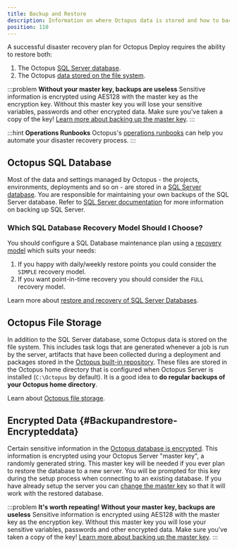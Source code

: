 ```yaml
---
title: Backup and Restore
description: Information on where Octopus data is stored and how to backup and restore an Octopus instance.
position: 110
---
```


A successful disaster recovery plan for Octopus Deploy requires the ability to restore both:

1. The Octopus [SQL Server database](/docs/administration/data/octopus-database/index.md).
2. The Octopus [data stored on the file system](/docs/administration/managing-infrastructure/server-configuration-and-file-storage/index.md).

:::problem
**Without your master key, backups are useless**
Sensitive information is encrypted using AES128 with the master key as the encryption key. Without this master key you will lose your sensitive variables, passwords and other encrypted data. Make sure you've taken a copy of the key! [Learn more about backing up the master key](/docs/administration/security/data-encryption.md).
:::

:::hint
**Operations Runbooks**
Octopus's [operations runbooks](/docs/operations-runbooks/index.md) can help you automate your disaster recovery process.
:::

## Octopus SQL Database

Most of the data and settings managed by Octopus - the projects, environments, deployments and so on - are stored in a [SQL Server database](/docs/administration/data/octopus-database/index.md). You are responsible for maintaining your own backups of the SQL Server database. Refer to [SQL Server documentation](https://msdn.microsoft.com/en-AU/library/ms187510.aspx) for more information on backing up SQL Server.

### Which SQL Database Recovery Model Should I Choose?

You should configure a SQL Database maintenance plan using a [recovery model](https://msdn.microsoft.com/en-us/library/ms189275.aspx) which suits your needs:

1. If you happy with daily/weekly restore points you could consider the `SIMPLE` recovery model.
2. If you want point-in-time recovery you should consider the `FULL` recovery model.

Learn more about [restore and recovery of SQL Server Databases](https://msdn.microsoft.com/en-us/library/ms191253.aspx).

## Octopus File Storage

In addition to the SQL Server database, some Octopus data is stored on the file system. This includes task logs that are generated whenever a job is run by the server, artifacts that have been collected during a deployment and packages stored in the [Octopus built-in repository](/docs/packaging-applications/package-repositories/index.md). These files are stored in the Octopus home directory that is configured when Octopus Server is installed (`C:\Octopus` by default). It is a good idea to **do regular backups of your Octopus home directory**.

Learn about [Octopus file storage](/docs/administration/managing-infrastructure/server-configuration-and-file-storage/index.md).

## Encrypted Data {#Backupandrestore-Encrypteddata}

Certain sensitive information in the [Octopus database is encrypted](/docs/administration/security/data-encryption.md). This information is encrypted using your Octopus Server "master key", a randomly generated string. This master key will be needed if you ever plan to restore the database to a new server. You will be prompted for this key during the setup process when connecting to an existing database. If you have already setup the server you can [change the master key](/docs/administration/managing-infrastructure/server-configuration-and-file-storage/index.md) so that it will work with the restored database.

:::problem
**It's worth repeating! Without your master key, backups are useless**
Sensitive information is encrypted using AES128 with the master key as the encryption key. Without this master key you will lose your sensitive variables, passwords and other encrypted data. Make sure you've taken a copy of the key! [Learn more about backing up the master key](/docs/administration/security/data-encryption.md).
:::
